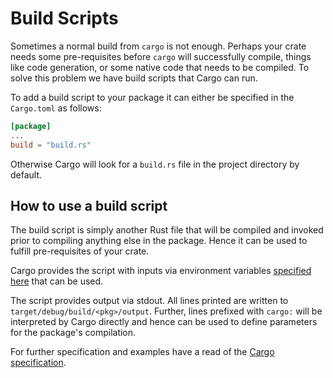 # Build Scripts

Sometimes a normal build from `cargo` is not enough. Perhaps your crate needs
some pre-requisites before `cargo` will successfully compile, things like code
generation, or some native code that needs to be compiled. To solve this problem
we have build scripts that Cargo can run.

To add a build script to your package it can either be specified in the
`Cargo.toml` as follows:

```toml
[package]
...
build = "build.rs"
```

Otherwise Cargo will look for a `build.rs` file in the project directory by
default.

## How to use a build script

The build script is simply another Rust file that will be compiled and invoked
prior to compiling anything else in the package. Hence it can be used to fulfill
pre-requisites of your crate.

Cargo provides the script with inputs via environment variables [specified here]
that can be used.

The script provides output via stdout. All lines printed are written to
`target/debug/build/<pkg>/output`. Further, lines prefixed with `cargo:` will be
interpreted by Cargo directly and hence can be used to define parameters for the
package's compilation.

For further specification and examples have a read of the
[Cargo specification][cargo_specification].

[specified here]: https://doc.rust-lang.org/cargo/reference/environment-variables.html#environment-variables-cargo-sets-for-build-scripts
[cargo_specification]: https://doc.rust-lang.org/cargo/reference/build-scripts.html
